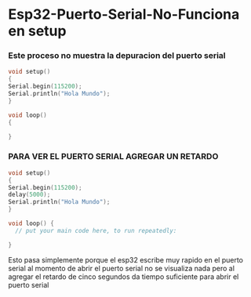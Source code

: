 # Esp32-Puerto-Serial-No-Funciona en setup

### Este proceso no muestra la depuracion del puerto serial
```c++
void setup() 
{
Serial.begin(115200);
Serial.println("Hola Mundo");
}

void loop()
{

}
```

### PARA VER EL PUERTO SERIAL AGREGAR UN RETARDO
```c++
void setup() 
{
Serial.begin(115200);
delay(5000);
Serial.println("Hola Mundo");
}

void loop() {
  // put your main code here, to run repeatedly:

}
```

Esto pasa simplemente porque el esp32 escribe muy rapido en el puerto serial al momento de abrir el puerto serial no se visualiza nada pero al agregar el retardo de cinco segundos da tiempo suficiente para abrir el puerto serial

